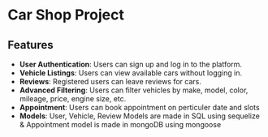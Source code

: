 # Car Shop Project

## Features

- **User Authentication**: Users can sign up and log in to the platform.
- **Vehicle Listings**: Users can view available cars without logging in.
- **Reviews**: Registered users can leave reviews for cars.
- **Advanced Filtering**: Users can filter vehicles by make, model, color, mileage, price, engine size, etc.
- **Appointment**: Users can book appointment on perticuler date and slots
- **Models**: User, Vehicle, Review Models are made in SQL using sequelize &
Appointment model is made in mongoDB using mongoose


